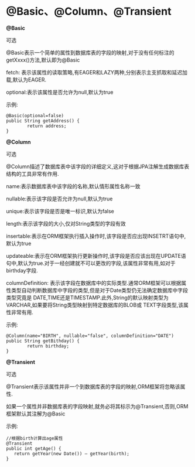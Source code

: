# @Basic、@Column、@Transient

**@Basic**

可选

@Basic表示一个简单的属性到数据库表的字段的映射,对于没有任何标注的getXxxx\(\)方法,默认即为@Basic

fetch: 表示该属性的读取策略,有EAGER和LAZY两种,分别表示主支抓取和延迟加载,默认为EAGER.

optional:表示该属性是否允许为null,默认为true

示例:

```
@Basic(optional=false)
public String getAddress() {
        return address;
}
```

**@Column**

可选

@Column描述了数据库表中该字段的详细定义,这对于根据JPA注解生成数据库表结构的工具非常有作用.

name:表示数据库表中该字段的名称,默认情形属性名称一致

nullable:表示该字段是否允许为null,默认为true

unique:表示该字段是否是唯一标识,默认为false

length:表示该字段的大小,仅对String类型的字段有效

insertable:表示在ORM框架执行插入操作时,该字段是否应出现INSETRT语句中,默认为true

updateable:表示在ORM框架执行更新操作时,该字段是否应该出现在UPDATE语句中,默认为true.对于一经创建就不可以更改的字段,该属性非常有用,如对于birthday字段.

columnDefinition: 表示该字段在数据库中的实际类型.通常ORM框架可以根据属性类型自动判断数据库中字段的类型,但是对于Date类型仍无法确定数据库中字段类型究竟是 DATE,TIME还是TIMESTAMP.此外,String的默认映射类型为VARCHAR,如果要将String类型映射到特定数据库的BLOB或 TEXT字段类型,该属性非常有用.

示例:

```
@Column(name="BIRTH", nullable="false", columnDefinition="DATE")
public String getBithday() {
        return birthday;
}
```

**@Transient**

可选

@Transient表示该属性并非一个到数据库表的字段的映射,ORM框架将忽略该属性.

如果一个属性并非数据库表的字段映射,就务必将其标示为@Transient,否则,ORM框架默认其注解为@Basic

示例:

```
//根据birth计算出age属性
@Transient
public int getAge() {
   return getYear(new Date()) – getYear(birth);
}
```



